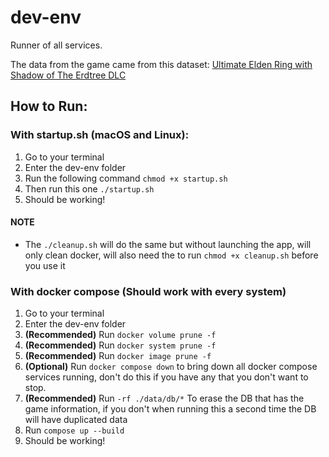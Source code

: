 # dev-env
Runner of all services. 

The data from the game came from this dataset: [Ultimate Elden Ring with Shadow of The Erdtree DLC](https://www.kaggle.com/datasets/pedroaltobelli/ultimate-elden-ring-with-shadow-of-the-erdtree-dlc)

## How to Run:

### With startup.sh (macOS and Linux):

1. Go to your terminal
2. Enter the dev-env folder
3. Run the following command `chmod +x startup.sh`
4. Then run this one `./startup.sh`
5. Should be working!

#### NOTE

* The `./cleanup.sh` will do the same but without launching the app, will only clean docker, will also need the to run `chmod +x cleanup.sh` before you use it

### With docker compose (Should work with every system)

1. Go to your terminal
2. Enter the dev-env folder
3. **(Recommended)** Run `docker volume prune -f`
4. **(Recommended)** Run `docker system prune -f`
5. **(Recommended)** Run `docker image prune -f`
6. **(Optional)** Run `docker compose down` to bring down all docker compose services running, don't do this if you have any that you don't want to stop. 
7. **(Recommended)** Run `-rf ./data/db/*` To erase the DB that has the game information, if you don't when running this a second time the DB will have duplicated data
8. Run `compose up --build`
9. Should be working!

